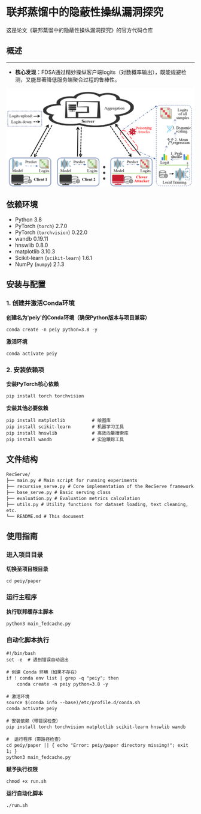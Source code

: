 #  联邦蒸馏中的隐蔽性操纵漏洞探究
这是论文《联邦蒸馏中的隐蔽性操纵漏洞探究》的官方代码仓库
  
## 概述
  
-------------------------  
  
-   **核心发现**：FDSA通过精妙操纵客户端logits（对数概率输出），既能规避检测，又能显著降低服务端聚合过程的鲁棒性。
  
![image-20250526222704042](/FDSA/Overflow_of_FDSA.png)

## 依赖环境
* Python 3.8  
* PyTorch (`torch`)  2.7.0  
* PyTorch (`torchvision`) 0.22.0
* wandb 0.19.11
* hnswlib 0.8.0
* matplotlib 3.10.3
* Scikit-learn (`scikit-learn`)  1.6.1
* NumPy (`numpy`)  2.1.3

##  安装与配置
### 1.  创建并激活Conda环境
**创建名为'peiy'的Conda环境（确保Python版本与项目兼容）**

```
conda create -n peiy python=3.8 -y
```
**激活环境**
```
conda activate peiy
```

### 2.  安装依赖项
**安装PyTorch核心依赖**
```
pip install torch torchvision
```
**安装其他必要依赖**
```
pip install matplotlib          # 绘图库 
pip install scikit-learn        # 机器学习工具
pip install hnswlib             # 高效向量搜索库
pip install wandb               # 实验跟踪工具
```
## 文件结构
```  
RecServe/  
├── main.py # Main script for running experiments  
├── recursive_serve.py # Core implementation of the RecServe framework  
├── base_serve.py # Basic serving class  
├── evaluation.py # Evaluation metrics calculation  
├── utils.py # Utility functions for dataset loading, text cleaning, etc.  
└── README.md # This document  
```

##  使用指南
### 进入项目目录
**切换至项目根目录**
```
cd peiy/paper
```
### 运行主程序
**执行联邦缓存主脚本**
```
python3 main_fedcache.py
```
### 自动化脚本执行
```
#!/bin/bash  
set -e  # 遇到错误自动退出  
  
# 创建 Conda 环境（如果不存在）  
if ! conda env list | grep -q "peiy"; then  
    conda create -n peiy python=3.8 -y   
    
# 激活环境  
source $(conda info --base)/etc/profile.d/conda.sh  
conda activate peiy  
  
# 安装依赖（带错误检查）  
pip install torch torchvision matplotlib scikit-learn hnswlib wandb  
  
#  运行程序（带路径检查）  
cd peiy/paper || { echo "Error: peiy/paper directory missing!"; exit 1; }  
python3 main_fedcache.py
```
**赋予执行权限**

```
chmod +x run.sh  
```
**运行自动化脚本**

``` 
./run.sh
```
